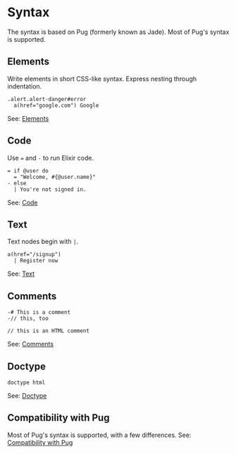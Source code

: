 # Syntax

The syntax is based on Pug (formerly known as Jade). Most of Pug's syntax is supported.

Elements
--------

Write elements in short CSS-like syntax. Express nesting through indentation.

```jade
.alert.alert-danger#error
  a(href="google.com") Google
```
See: [Elements](elements.html)

Code
----

Use `=` and `-` to run Elixir code.

```jade
= if @user do
  = "Welcome, #{@user.name}"
- else
  | You're not signed in.
```

See: [Code](code.html)

Text
----

Text nodes begin with `|`.

```jade
a(href="/signup")
  | Register now
```

See: [Text](text.html)

Comments
--------

```jade
-# This is a comment
-// this, too

// this is an HTML comment
```

See: [Comments](comments.html)

Doctype
-------

```jade
doctype html
```

See: [Doctype](doctype.html)

Compatibility with Pug
----------------------

Most of Pug's syntax is supported, with a few differences.
See: [Compatibility with Pug](compatibility_with_pug.html)
